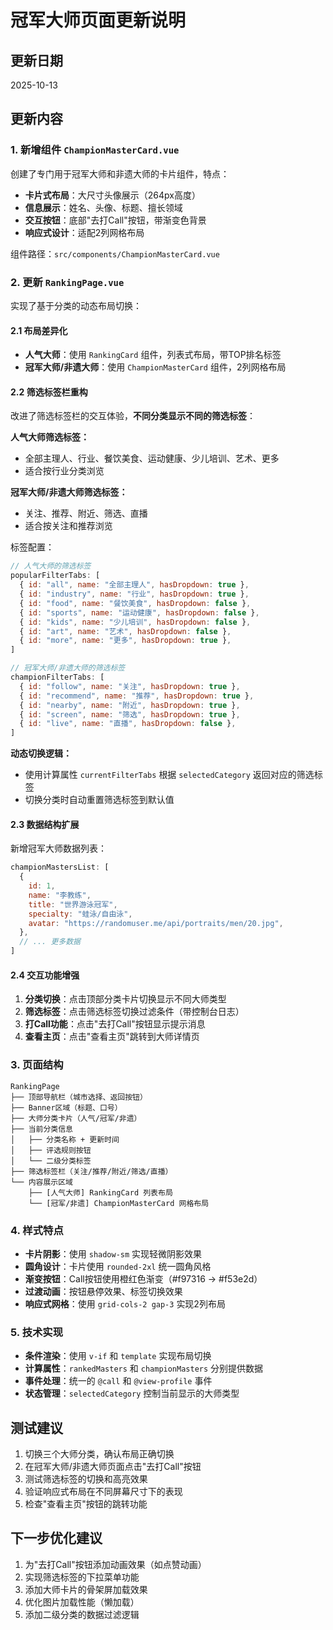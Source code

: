 # 冠军大师页面更新说明

## 更新日期
2025-10-13

## 更新内容

### 1. 新增组件 `ChampionMasterCard.vue`
创建了专门用于冠军大师和非遗大师的卡片组件，特点：
- **卡片式布局**：大尺寸头像展示（264px高度）
- **信息展示**：姓名、头像、标题、擅长领域
- **交互按钮**：底部"去打Call"按钮，带渐变色背景
- **响应式设计**：适配2列网格布局

组件路径：`src/components/ChampionMasterCard.vue`

### 2. 更新 `RankingPage.vue`
实现了基于分类的动态布局切换：

#### 2.1 布局差异化
- **人气大师**：使用 `RankingCard` 组件，列表式布局，带TOP排名标签
- **冠军大师/非遗大师**：使用 `ChampionMasterCard` 组件，2列网格布局

#### 2.2 筛选标签栏重构
改进了筛选标签栏的交互体验，**不同分类显示不同的筛选标签**：

**人气大师筛选标签：**
- 全部主理人、行业、餐饮美食、运动健康、少儿培训、艺术、更多
- 适合按行业分类浏览

**冠军大师/非遗大师筛选标签：**
- 关注、推荐、附近、筛选、直播
- 适合按关注和推荐浏览

标签配置：
```javascript
// 人气大师的筛选标签
popularFilterTabs: [
  { id: "all", name: "全部主理人", hasDropdown: true },
  { id: "industry", name: "行业", hasDropdown: true },
  { id: "food", name: "餐饮美食", hasDropdown: false },
  { id: "sports", name: "运动健康", hasDropdown: false },
  { id: "kids", name: "少儿培训", hasDropdown: false },
  { id: "art", name: "艺术", hasDropdown: false },
  { id: "more", name: "更多", hasDropdown: true },
]

// 冠军大师/非遗大师的筛选标签
championFilterTabs: [
  { id: "follow", name: "关注", hasDropdown: true },
  { id: "recommend", name: "推荐", hasDropdown: true },
  { id: "nearby", name: "附近", hasDropdown: true },
  { id: "screen", name: "筛选", hasDropdown: true },
  { id: "live", name: "直播", hasDropdown: false },
]
```

**动态切换逻辑：**
- 使用计算属性 `currentFilterTabs` 根据 `selectedCategory` 返回对应的筛选标签
- 切换分类时自动重置筛选标签到默认值

#### 2.3 数据结构扩展
新增冠军大师数据列表：
```javascript
championMastersList: [
  {
    id: 1,
    name: "李教练",
    title: "世界游泳冠军",
    specialty: "蛙泳/自由泳",
    avatar: "https://randomuser.me/api/portraits/men/20.jpg",
  },
  // ... 更多数据
]
```

#### 2.4 交互功能增强
1. **分类切换**：点击顶部分类卡片切换显示不同大师类型
2. **筛选标签**：点击筛选标签切换过滤条件（带控制台日志）
3. **打Call功能**：点击"去打Call"按钮显示提示消息
4. **查看主页**：点击"查看主页"跳转到大师详情页

### 3. 页面结构
```
RankingPage
├── 顶部导航栏（城市选择、返回按钮）
├── Banner区域（标题、口号）
├── 大师分类卡片（人气/冠军/非遗）
├── 当前分类信息
│   ├── 分类名称 + 更新时间
│   ├── 评选规则按钮
│   └── 二级分类标签
├── 筛选标签栏（关注/推荐/附近/筛选/直播）
└── 内容展示区域
    ├── [人气大师] RankingCard 列表布局
    └── [冠军/非遗] ChampionMasterCard 网格布局
```

### 4. 样式特点
- **卡片阴影**：使用 `shadow-sm` 实现轻微阴影效果
- **圆角设计**：卡片使用 `rounded-2xl` 统一圆角风格
- **渐变按钮**：Call按钮使用橙红色渐变（#f97316 → #f53e2d）
- **过渡动画**：按钮悬停效果、标签切换效果
- **响应式网格**：使用 `grid-cols-2 gap-3` 实现2列布局

### 5. 技术实现
- **条件渲染**：使用 `v-if` 和 `template` 实现布局切换
- **计算属性**：`rankedMasters` 和 `championMasters` 分别提供数据
- **事件处理**：统一的 `@call` 和 `@view-profile` 事件
- **状态管理**：`selectedCategory` 控制当前显示的大师类型

## 测试建议
1. 切换三个大师分类，确认布局正确切换
2. 在冠军大师/非遗大师页面点击"去打Call"按钮
3. 测试筛选标签的切换和高亮效果
4. 验证响应式布局在不同屏幕尺寸下的表现
5. 检查"查看主页"按钮的跳转功能

## 下一步优化建议
1. 为"去打Call"按钮添加动画效果（如点赞动画）
2. 实现筛选标签的下拉菜单功能
3. 添加大师卡片的骨架屏加载效果
4. 优化图片加载性能（懒加载）
5. 添加二级分类的数据过滤逻辑
